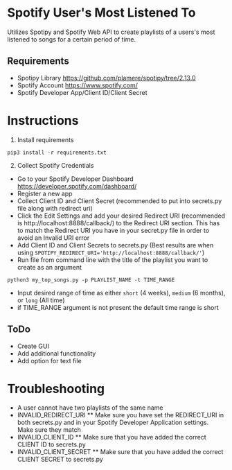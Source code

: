 # Spotify User's Most Listened To
Utilizes Spotipy and Spotify Web API to create playlists of a users's most listened to songs for a certain period of time.

## Requirements
* Spotipy Library https://github.com/plamere/spotipy/tree/2.13.0
* Spotify Account https://www.spotify.com/
* Spotify Developer App/Client ID/Client Secret

# Instructions
1) Install requirements

`pip3 install -r requirements.txt`

2) Collect Spotify Credentials
* Go to your Spotify Developer Dashboard https://developer.spotify.com/dashboard/
* Register a new app
* Collect Client ID and Client Secret (recommended to put into secrets.py file along with redirect uri)
* Click the Edit Settings and add your desired Redirect URI (recommended is http://localhost:8888/callback/) to the Redirect URI section. This has to match the Redirect URI you have in your secret.py file in order to avoid an Invalid URI error
* Add Client ID and Client Secrets to secrets.py (Best results are when using `SPOTIPY_REDIRECT_URI='http://localhost:8888/callback/'`)
* Run file from command line with the title of the playlist you want to create as an argument

`python3 my_top_songs.py -p PLAYLIST_NAME -t TIME_RANGE`
* Input desired range of time as either `short` (4 weeks), `medium` (6 months), or `long` (All time)
* if TIME_RANGE argument is not present the default time range is short

## ToDo
* Create GUI
* Add additional functionality
* Add option for text file

# Troubleshooting
* A user cannot have two playlists of the same name
* INVALID_REDIRECT_URI
** Make sure you have set the REDIRECT_URI in both secrets.py and in your Spotify Developer Application settings. Make sure they match
* INVALID_CLIENT_ID
** Make sure that you have added the correct CLIENT ID to secrets.py
* INVALID_CLIENT_SECRET
** Make sure that you have added the correct CLIENT SECRET to secrets.py
